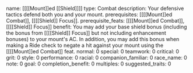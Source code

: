name: [[[[Mount]]ed [[Shield]]]]
type: Combat
description: Your defensive tactics defend both you and your mount.
prerequisites: [[[[Mount]]ed Combat]], [[[[Shield]] Focus]].
prerequisite_feats: [[[[Mount]]ed Combat]], [[[[Shield]] Focus]]
benefit: You may add your base shield bonus (including the bonus from [[[[Shield]] Focus]] but not including enhancement bonuses) to your mount's AC. In addition, you may add this bonus when making a Ride check to negate a hit against your mount using the [[[[Mount]]ed Combat]] feat.
normal: 0
special: 0
teamwork: 0
critical: 0
grit: 0
style: 0
performance: 0
racial: 0
companion_familiar: 0
race_name: 0
note: 0
goal: 0
completion_benefit: 0
multiples: 0
suggested_traits: 0
